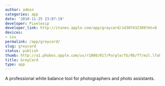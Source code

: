 ```yaml
---
author: admin
categories: app
date: '2010-11-25 23:07:19'
developer: Pixelexip
developer_link: http://itunes.apple.com/app/graycard/id307432309?mt=8
devices: 
- ios
permalink: /app/greycard/
slug: greycard
status: publish
thumb: http://a1.phobos.apple.com/us/r1000/017/Purple/fb/9b/ff/mzl.lfakdiek.175x175-75.jpg
title: GreyCard
type: app
---
```


A professional white balance tool for photographers and photo assistants. 